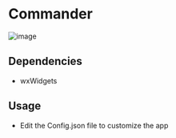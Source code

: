 # Commander

![image](https://github.com/user-attachments/assets/45dd4c67-b6aa-4ba0-8b88-05ecd4dd446d)

## Dependencies
 * wxWidgets

## Usage
 * Edit the Config.json file to customize the app